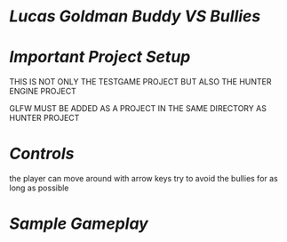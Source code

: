 # *Lucas Goldman Buddy VS Bullies*

# *Important Project Setup*
THIS IS NOT ONLY THE TESTGAME PROJECT BUT ALSO THE HUNTER ENGINE PROJECT

GLFW MUST BE ADDED AS A PROJECT IN THE SAME DIRECTORY AS HUNTER PROJECT

# *Controls*
the player can move around with arrow keys 
try to avoid the bullies for as long as possible

# *Sample Gameplay*
<img src="" />

